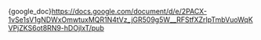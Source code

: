 {google_doc}https://docs.google.com/document/d/e/2PACX-1vSe1sV1gNDWxOmwtuxMQR1N4tVz_jGR509g5W__RFStfXZrIpTmbVuoWqKVPjZKS6ot8RN9-hDOjlxT/pub